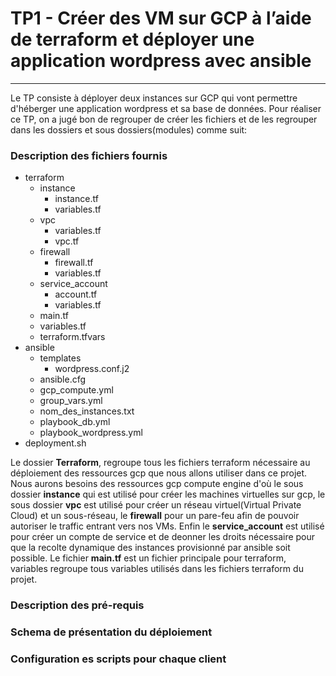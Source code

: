 # TP1 - Créer des VM sur GCP à l’aide de terraform et déployer une application wordpress avec ansible
----------------------------------------------------------------------------------------------------------
Le TP consiste à déployer deux instances sur GCP qui vont permettre d'héberger une application wordpress et sa base de données.
Pour réaliser ce TP, on a jugé bon de regrouper de créer les fichiers et de les regrouper dans les dossiers et sous dossiers(modules) comme suit:

### Description des fichiers fournis
- terraform
	- instance
		- instance.tf
		- variables.tf
	- vpc
		- variables.tf
		- vpc.tf
	- firewall
		- firewall.tf
		- variables.tf
	- service_account
		- account.tf
		- variables.tf
	- main.tf
	- variables.tf
	- terraform.tfvars
- ansible
	- templates
 		- wordpress.conf.j2 
	- ansible.cfg
	- gcp_compute.yml
	- group_vars.yml
	- nom_des_instances.txt
	- playbook_db.yml
	- playbook_wordpress.yml
 - deployment.sh

Le dossier **Terraform**, regroupe tous les fichiers terraform nécessaire au déploiement des ressources gcp que nous allons utiliser dans ce projet.
Nous aurons besoins des ressources gcp compute engine d'où le sous dossier **instance** qui est utilisé pour créer les machines virtuelles sur gcp, le sous dossier **vpc** est utilisé pour créer un réseau virtuel(Virtual Private Cloud) et un sous-réseau, le **firewall** pour un pare-feu afin de pouvoir autoriser le traffic entrant vers nos VMs.
Enfin le **service_account** est utilisé pour créer un compte de service et de deonner les droits nécessaire pour que la recolte dynamique des instances provisionné par ansible soit possible.
Le fichier **main.tf** est un fichier principale pour terraform, variables regroupe tous variables utilisés dans les fichiers terraform du projet.
### Description des pré-requis

### Schema de présentation du déploiement

### Configuration es scripts pour chaque client
